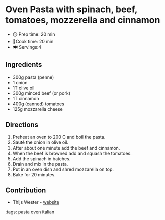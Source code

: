 # Oven Pasta with spinach, beef, tomatoes, mozzerella and cinnamon

- ⏲️ Prep time: 20 min 
- 🍳Cook time: 20 min
- 🍽️ Servings:4

## Ingredients
- 300g pasta (penne)
- 1 onion
- 1T olive oil
- 300g minced beef (or pork)
- 1T cinnamon
- 400g (canned) tomatoes
- 125g mozzarella cheese

## Directions
1. Preheat an oven to 200 C and boil the pasta.
2. Sauté the onion in olive oil.
3. After about one minute add the beef and cinnamon.
4. When the beef is browned add and squash the tomatoes.
5. Add the spinach in batches.
6. Drain and mix in the pasta.
7. Put in an oven dish and shred mozzarella on top.
8. Bake for 20 minutes.

## Contribution
- Thijs Wester - [website](https://twester.tk)

;tags: pasta oven italian
